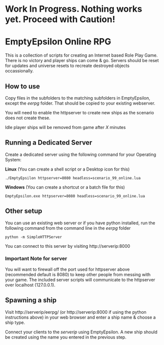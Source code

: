 # Work In Progress. Nothing works yet. Proceed with Caution!

# EmptyEpsilon Online RPG

This is a collection of scripts for creating an Internet based Role Play Game. There is no victory and player ships can come & go. Servers should be reset for updates and universe resets to recreate destroyed objects occassionally.

## How to use
Copy files in the subfolders to the matching subfolders in EmptyEpsilon, except the _eerpg_ folder. That should be copied to your existing webserver.

You will need to enable the httpserver to create new ships as the scenario does not create these. 

Idle player ships will be removed from game after _X_ minutes


## Running a Dedicated Server

Create a dedicated server using the following command for your Operating System:

**Linux** (You can create a shell script or a Desktop icon for this)
```
./EmptyEpsilon httpserver=8080 headless=scenario_99_online.lua
```

**Windows** (You can create a shortcut or a batch file for this)
```
EmptyEpsilon.exe httpserver=8080 headless=scenario_99_online.lua
```

## Other setup

You can use an existing web server or if you have python installed, run the following command from the command line in the _eerpg_ folder
```
python -m SimpleHTTPServer
```
You can connect to this server by visiting http://serverip:8000

### Important Note for server

You will want to firewall off the port used for httpserver above (recommended default is 8080) to keep other people from messing with your game. The included server scripts will communicate to the httpserver over localhost (127.0.0.1).


## Spawning a ship

Visit http://serverip/eerpg/ (or http://serverip:8000 if using the python instructions above) in your web browser and enter a ship name & choose a ship type. 

Connect your clients to the _serverip_ using EmptyEpsilon. A new ship should be created using the name you entered in the previous step. 

